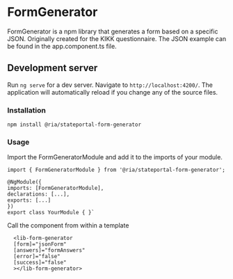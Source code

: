 # FormGenerator

FormGenerator is a npm library that generates a form based on a specific JSON. Originally created for the KIKK questionnaire. The JSON example can be found in the app.component.ts file.

## Development server

Run `ng serve` for a dev server. Navigate to `http://localhost:4200/`. The application will automatically reload if you change any of the source files.

### Installation
`npm install @ria/stateportal-form-generator`

### Usage
Import the FormGeneratorModule and add it to the imports of your module.

```
import { FormGeneratorModule } from '@ria/stateportal-form-generator';

@NgModule({
imports: [FormGeneratorModule],
declarations: [...],
exports: [...]
})
export class YourModule { }`
```

Call the component from within a template
```
  <lib-form-generator
  [form]="jsonForm"
  [answers]="formAnswers"
  [error]="false"
  [success]="false"
  ></lib-form-generator>
```

